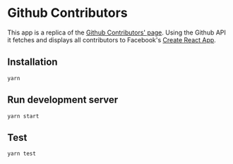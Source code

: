 # Github Contributors

This app is a replica of the [Github Contributors' page](https://github.com/facebook/create-react-app/graphs/contributors). Using the Github API it fetches and displays all contributors to Facebook's [Create React App](https://github.com/facebook/create-react-app/).

## Installation

`yarn`

## Run development server

`yarn start`

## Test

`yarn test`
